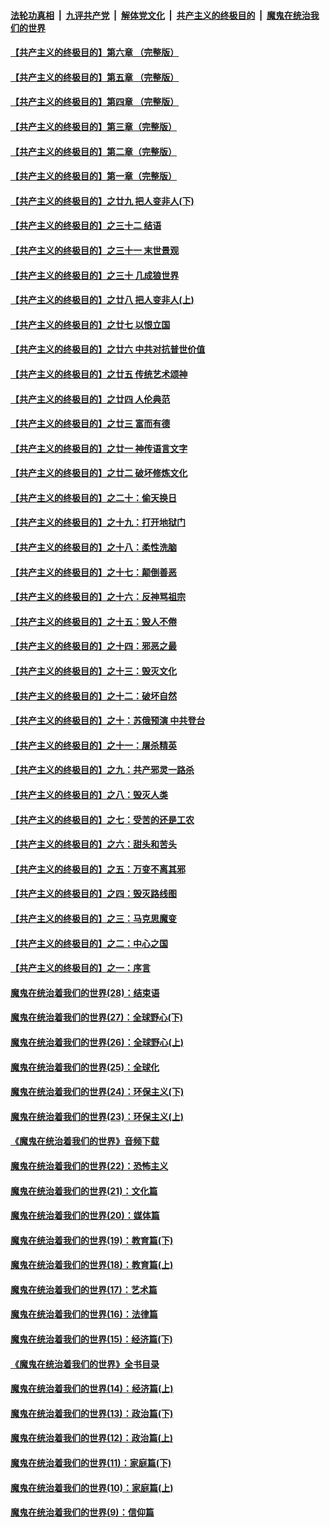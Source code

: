 ####  [法轮功真相](../../../../basic/blob/master/README.md?t=05051331) &nbsp;|&nbsp; [九评共产党](../../../../9ping.md/blob/master/README.md?t=05051331) &nbsp;|&nbsp; [解体党文化](../../../../jtdwh.md/blob/master/README.md?t=05051331)  &nbsp;|&nbsp; [共产主义的终极目的](../../../../gczydzjmd.md/blob/master/README.md?t=05051331) &nbsp;|&nbsp; [魔鬼在统治我们的世界](../../../../mgztzwmdsj.md/blob/master/README.md?t=05051331) 

#### [【共产主义的终极目的】第六章 （完整版）](../pages/nsc422/n11428913.md?t=05051331) 

#### [【共产主义的终极目的】第五章 （完整版）](../pages/nsc422/n11428912.md?t=05051331) 

#### [【共产主义的终极目的】第四章 （完整版）](../pages/nsc422/n11428907.md?t=05051331) 

#### [【共产主义的终极目的】第三章（完整版）](../pages/nsc422/n11428848.md?t=05051331) 

#### [【共产主义的终极目的】第二章（完整版）](../pages/nsc422/n11428831.md?t=05051331) 

#### [【共产主义的终极目的】第一章（完整版）](../pages/nsc422/n11417651.md?t=05051331) 

#### [【共产主义的终极目的】之廿九 把人变非人(下)](../pages/nsc422/n11344140.md?t=05051331) 

#### [【共产主义的终极目的】之三十二 结语](../pages/nsc422/n11360535.md?t=05051331) 

#### [【共产主义的终极目的】之三十一 末世景观](../pages/nsc422/n11351129.md?t=05051331) 

#### [【共产主义的终极目的】之三十 几成狼世界](../pages/nsc422/n11348280.md?t=05051331) 

#### [【共产主义的终极目的】之廿八 把人变非人(上)](../pages/nsc422/n11340492.md?t=05051331) 

#### [【共产主义的终极目的】之廿七 以恨立国](../pages/nsc422/n11336944.md?t=05051331) 

#### [【共产主义的终极目的】之廿六 中共对抗普世价值](../pages/nsc422/n11324785.md?t=05051331) 

#### [【共产主义的终极目的】之廿五 传统艺术颂神](../pages/nsc422/n11296396.md?t=05051331) 

#### [【共产主义的终极目的】之廿四 人伦典范](../pages/nsc422/n11296397.md?t=05051331) 

#### [【共产主义的终极目的】之廿三 富而有德](../pages/nsc422/n11283598.md?t=05051331) 

#### [【共产主义的终极目的】之廿一 神传语言文字](../pages/nsc422/n11263265.md?t=05051331) 

#### [【共产主义的终极目的】之廿二 破坏修炼文化](../pages/nsc422/n11245728.md?t=05051331) 

#### [【共产主义的终极目的】之二十：偷天换日](../pages/nsc422/n11238846.md?t=05051331) 

#### [【共产主义的终极目的】之十九：打开地狱门](../pages/nsc422/n11206376.md?t=05051331) 

#### [【共产主义的终极目的】之十八：柔性洗脑](../pages/nsc422/n11199994.md?t=05051331) 

#### [【共产主义的终极目的】之十七：颠倒善恶](../pages/nsc422/n11179782.md?t=05051331) 

#### [【共产主义的终极目的】之十六：反神骂祖宗](../pages/nsc422/n11166798.md?t=05051331) 

#### [【共产主义的终极目的】之十五：毁人不倦](../pages/nsc422/n11166792.md?t=05051331) 

#### [【共产主义的终极目的】之十四：邪恶之最](../pages/nsc422/n11150249.md?t=05051331) 

#### [【共产主义的终极目的】之十三：毁灭文化](../pages/nsc422/n11135227.md?t=05051331) 

#### [【共产主义的终极目的】之十二：破坏自然](../pages/nsc422/n11135214.md?t=05051331) 

#### [【共产主义的终极目的】之十：苏俄预演 中共登台](../pages/nsc422/n11118424.md?t=05051331) 

#### [【共产主义的终极目的】之十一：屠杀精英](../pages/nsc422/n11118442.md?t=05051331) 

#### [【共产主义的终极目的】之九：共产邪灵一路杀](../pages/nsc422/n11114139.md?t=05051331) 

#### [【共产主义的终极目的】之八：毁灭人类](../pages/nsc422/n11108503.md?t=05051331) 

#### [【共产主义的终极目的】之七：受苦的还是工农](../pages/nsc422/n11101809.md?t=05051331) 

#### [【共产主义的终极目的】之六：甜头和苦头](../pages/nsc422/n11096971.md?t=05051331) 

#### [【共产主义的终极目的】之五：万变不离其邪](../pages/nsc422/n11091285.md?t=05051331) 

#### [【共产主义的终极目的】之四：毁灭路线图](../pages/nsc422/n11086284.md?t=05051331) 

#### [【共产主义的终极目的】之三：马克思魔变](../pages/nsc422/n11061941.md?t=05051331) 

#### [【共产主义的终极目的】之二：中心之国](../pages/nsc422/n11047728.md?t=05051331) 

#### [【共产主义的终极目的】之一：序言](../pages/nsc422/n11086077.md?t=05051331) 

#### [魔鬼在统治着我们的世界(28)：结束语](../pages/nsc422/n10936246.md?t=05051331) 

#### [魔鬼在统治着我们的世界(27)：全球野心(下)](../pages/nsc422/n10928319.md?t=05051331) 

#### [魔鬼在统治着我们的世界(26)：全球野心(上)](../pages/nsc422/n10900318.md?t=05051331) 

#### [魔鬼在统治着我们的世界(25)：全球化](../pages/nsc422/n10788205.md?t=05051331) 

#### [魔鬼在统治着我们的世界(24)：环保主义(下)](../pages/nsc422/n10695307.md?t=05051331) 

#### [魔鬼在统治着我们的世界(23)：环保主义(上)](../pages/nsc422/n10688613.md?t=05051331) 

#### [《魔鬼在统治着我们的世界》音频下载](../pages/nsc422/n10635553.md?t=05051331) 

#### [魔鬼在统治着我们的世界(22)：恐怖主义](../pages/nsc422/n10614727.md?t=05051331) 

#### [魔鬼在统治着我们的世界(21)：文化篇](../pages/nsc422/n10597706.md?t=05051331) 

#### [魔鬼在统治着我们的世界(20)：媒体篇](../pages/nsc422/n10586579.md?t=05051331) 

#### [魔鬼在统治着我们的世界(19)：教育篇(下)](../pages/nsc422/n10564808.md?t=05051331) 

#### [魔鬼在统治着我们的世界(18)：教育篇(上)](../pages/nsc422/n10526970.md?t=05051331) 

#### [魔鬼在统治着我们的世界(17)：艺术篇](../pages/nsc422/n10499093.md?t=05051331) 

#### [魔鬼在统治着我们的世界(16)：法律篇](../pages/nsc422/n10485969.md?t=05051331) 

#### [魔鬼在统治着我们的世界(15)：经济篇(下)](../pages/nsc422/n10469975.md?t=05051331) 

#### [《魔鬼在统治着我们的世界》全书目录](../pages/nsc422/n10464261.md?t=05051331) 

#### [魔鬼在统治着我们的世界(14)：经济篇(上)](../pages/nsc422/n10457370.md?t=05051331) 

#### [魔鬼在统治着我们的世界(13)：政治篇(下)](../pages/nsc422/n10448270.md?t=05051331) 

#### [魔鬼在统治着我们的世界(12)：政治篇(上)](../pages/nsc422/n10444576.md?t=05051331) 

#### [魔鬼在统治着我们的世界(11)：家庭篇(下)](../pages/nsc422/n10440961.md?t=05051331) 

#### [魔鬼在统治着我们的世界(10)：家庭篇(上)](../pages/nsc422/n10435448.md?t=05051331) 

#### [魔鬼在统治着我们的世界(9)：信仰篇](../pages/nsc422/n10432159.md?t=05051331) 

